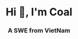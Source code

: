 <h1 align="center">Hi 👋, I'm Coal</h1>
<h3 align="center">A SWE from VietNam</h3>

<p align="center">
</p>
